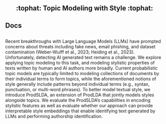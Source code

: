 <h2 align="center">
:tophat: Topic Modeling with Style :tophat:
  
</h2>

  
## Docs

##
Recent breakthroughs with Large Language Models (LLMs) have prompted concerns about threats
including fake news, email phishing, and dataset contamination (Weber-Wulff et al., 2023; Heiding
et al., 2023). Unfortunately, detecting AI generated text remains a challenge. We explore applying
topic modeling to this task, and modeling stylistic properties of texts written by human and
AI authors more broadly. Current probabilistic topic models are typically limited to modeling
collections of documents by their individual terms to form topics, while the aforementioned notions
of style generally include patterns beyond individual terms (e.g., syntax, punctuation, or multi-word
phrases). To better model textual style, we introduce ProdSLDA, an extension of ProdLDA that
jointly models styles alongside topics. We evaluate the ProdSLDA’s capabilities in encoding stylistic
features as well as evaluate whether our approach can provide interpretable style embeddings that
enable identifying text generated by LLMs and performing authorship identification.
